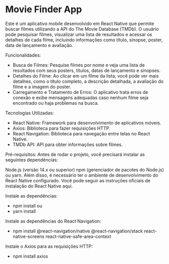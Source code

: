 # Movie Finder App
Este é um aplicativo mobile desenvolvido em React Native que permite buscar filmes utilizando a API do The Movie Database (TMDb). O usuário pode pesquisar filmes, visualizar uma lista de resultados e acessar os detalhes de cada filme, incluindo informações como título, sinopse, poster, data de lançamento e avaliação.

Funcionalidades:
* Busca de Filmes: Pesquise filmes por nome e veja uma lista de resultados com seus posters, títulos, datas de lançamento e sinopses.
* Detalhes do Filme: Ao clicar em um filme da lista, você pode ver mais detalhes, como o título completo, a descrição detalhada, a avaliação do filme e a imagem do poster.
* Carregamento e Tratamento de Erros: O aplicativo trata erros de conexão e exibe mensagens adequadas caso nenhum filme seja encontrado ou haja problemas na busca.
  
Tecnologias Utilizadas:
* React Native: Framework para desenvolvimento de aplicativos móveis.
* Axios: Biblioteca para fazer requisições HTTP.
* React Navigation: Biblioteca para navegação entre telas no React Native.
* TMDb API: API para obter informações sobre filmes.
  
Pré-requisitos:
Antes de rodar o projeto, você precisará instalar as seguintes dependências:

Node.js (versão 14.x ou superior)
npm (gerenciador de pacotes do Node.js) ou yarn.
Além disso, é necessário ter o ambiente de desenvolvimento do React Native configurado. Você pode seguir as instruções oficiais de instalação do React Native aqui.

Instale as dependências:

* npm install
ou
* yarn install

Instale as dependências do React Navigation:

* npm install @react-navigation/native @react-navigation/stack react-native-screens react-native-safe-area-context

Instale o Axios para as requisições HTTP:

* npm install axios
